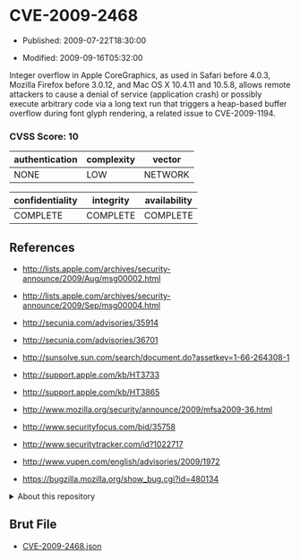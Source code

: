 # CVE-2009-2468

- Published: 2009-07-22T18:30:00

- Modified: 2009-09-16T05:32:00

Integer overflow in Apple CoreGraphics, as used in Safari before 4.0.3, Mozilla Firefox before 3.0.12, and Mac OS X 10.4.11 and 10.5.8, allows remote attackers to cause a denial of service (application crash) or possibly execute arbitrary code via a long text run that triggers a heap-based buffer overflow during font glyph rendering, a related issue to CVE-2009-1194.

### CVSS Score: **10**

| authentication | complexity | vector |
| --- | --- | --- |
| NONE | LOW | NETWORK |

| confidentiality | integrity | availability |
| --- | --- | --- |
| COMPLETE | COMPLETE | COMPLETE |

## References

* http://lists.apple.com/archives/security-announce/2009/Aug/msg00002.html

* http://lists.apple.com/archives/security-announce/2009/Sep/msg00004.html

* http://secunia.com/advisories/35914

* http://secunia.com/advisories/36701

* http://sunsolve.sun.com/search/document.do?assetkey=1-66-264308-1

* http://support.apple.com/kb/HT3733

* http://support.apple.com/kb/HT3865

* http://www.mozilla.org/security/announce/2009/mfsa2009-36.html

* http://www.securityfocus.com/bid/35758

* http://www.securitytracker.com/id?1022717

* http://www.vupen.com/english/advisories/2009/1972

* https://bugzilla.mozilla.org/show_bug.cgi?id=480134

<details>
<summary>About this repository</summary> 

  This repository is part of the project [Live Hack CVE](https://github.com/Live-Hack-CVE). Main website can be found [www.live-hack.org](https://www.live-hack.org) 
  
  Made by [Sn0wAlice](https://github.com/Sn0wAlice) for the people that care about security and need to have a feed of the latest CVEs. Hope you enjoy it, don't forget to star the repo and follow me on [Twitter](https://twitter.com/Sn0wAlice) and [Github](https://github.com/Sn0wAlice). And that is my [personnal website](https://www.alice-snow.me/)

  - [Home Page](https://github.com/Live-Hack-CVE)
  - [Framework](https://github.com/Live-Hack-CVE/cve-framework)
  - [CVE database](https://github.com/Live-Hack-CVE/full_database)
  - [Changelog](https://github.com/Live-Hack-CVE/Changelog)
</details>

## Brut File

* [CVE-2009-2468.json](https://raw.githubusercontent.com/Live-Hack-CVE/full_database/main/cves/2009/CVE-2009-2468.json)

